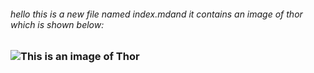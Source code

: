 ###### hello this is a new file named index.mdand it contains an image of thor which is shown below:
### ![This is an image of Thor](https://w7.pngwing.com/pngs/76/365/png-transparent-thor-thor-jane-foster-marvel-cinematic-universe-thor-avengers-fictional-character-film-thumbnail.png)
